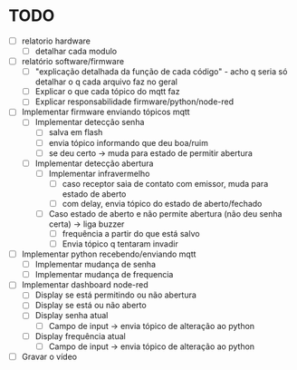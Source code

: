 # TODO

* [ ] relatorio hardware
  * [ ] detalhar cada modulo
* [ ] relatório software/firmware
  * [ ] "explicação detalhada da função de cada código" - acho q seria só detalhar o q cada arquivo faz no geral
  * [ ] Explicar o que cada tópico do mqtt faz
  * [ ] Explicar responsabilidade firmware/python/node-red
* [ ] Implementar firmware enviando tópicos mqtt
  * [ ] Implementar detecção senha
    * [ ] salva em flash
    * [ ] envia tópico informando que deu boa/ruim
    * [ ] se deu certo -> muda para estado de permitir abertura
  * [ ] Implementar detecção abertura
    * [ ] Implementar infravermelho
      * [ ] caso receptor saia de contato com emissor, muda para estado de aberto
      * [ ] com delay, envia tópico do estado de aberto/fechado
    * [ ] Caso estado de aberto e não permite abertura (não deu senha certa) -> liga buzzer
      * [ ] frequência a partir do que está salvo
      * [ ] Envia tópico q tentaram invadir
* [ ] Implementar python recebendo/enviando mqtt
  * [ ] Implementar mudança de senha
  * [ ] Implementar mudança de frequencia
* [ ] Implementar dashboard node-red
  * [ ] Display se está permitindo ou não abertura
  * [ ] Display se está ou não aberto
  * [ ] Display senha atual
    * [ ] Campo de input -> envia tópico de alteração ao python
  * [ ] Display frequência atual
    * [ ] Campo de input -> envia tópico de alteração ao python
* [ ] Gravar o vídeo